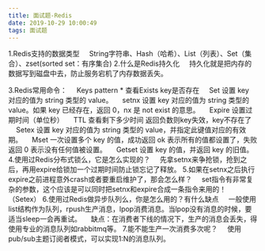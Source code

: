```yaml
---
title: 面试题-Redis
date: 2019-10-29 10:00:49
tags: 面试题
---
```

1.Redis支持的数据类型
&nbsp;&nbsp;&nbsp;&nbsp;String字符串、Hash（哈希）、List（列表）、Set（集合）、zset(sorted set：有序集合)
2.什么是Redis持久化
&nbsp;&nbsp;&nbsp;&nbsp;持久化就是把内存的数据写到磁盘中去，防止服务宕机了内存数据丢失。
<!-- more -->
3.Redis常用命令：
&nbsp;&nbsp;&nbsp;&nbsp;Keys pattern * 查看Exists  key是否存在
&nbsp;&nbsp;&nbsp;&nbsp;Set 设置 key 对应的值为 string 类型的 value。
&nbsp;&nbsp;&nbsp;&nbsp;setnx 设置 key 对应的值为 string 类型的 value。如果 key 已经存在，返回 0，nx 是 not exist 的意思。
&nbsp;&nbsp;&nbsp;&nbsp;Expire 设置过期时间（单位秒）
&nbsp;&nbsp;&nbsp;&nbsp;TTL 查看剩下多少时间 返回负数则key失效，key不存在了
&nbsp;&nbsp;&nbsp;&nbsp;Setex 设置 key 对应的值为 string 类型的 value，并指定此键值对应的有效期。
&nbsp;&nbsp;&nbsp;&nbsp;Mset 一次设置多个 key 的值，成功返回 ok 表示所有的值都设置了，失败返回 0 表示没有任何值被设置。
&nbsp;&nbsp;&nbsp;&nbsp;Getset 设置 key 的值，并返回 key 的旧值。
4.使用过Redis分布式锁么，它是怎么实现的？
&nbsp;&nbsp;&nbsp;&nbsp;先拿setnx来争抢锁，抢到之后，再用expire给锁加一个过期时间防止锁忘记了释放。
5.如果在setnx之后执行expire之前进程意外crash或者要重启维护了，那会怎么样？
&nbsp;&nbsp;&nbsp;&nbsp;set指令有非常复杂的参数，这个应该是可以同时把setnx和expire合成一条指令来用的！（Setex）
6.使用过Redis做异步队列么，你是怎么用的？有什么缺点
&nbsp;&nbsp;&nbsp;&nbsp;一般使用list结构作为队列，rpush生产消息，lpop消费消息。当lpop没有消息的时候，要适当sleep一会再重试。
&nbsp;&nbsp;&nbsp;&nbsp;缺点：在消费者下线的情况下，生产的消息会丢失，得使用专业的消息队列如rabbitmq等。
7.能不能生产一次消费多次呢？
&nbsp;&nbsp;&nbsp;&nbsp;使用pub/sub主题订阅者模式，可以实现1:N的消息队列。